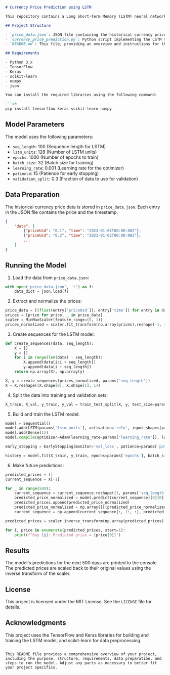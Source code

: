 

```markdown
# Currency Price Prediction using LSTM

This repository contains a Long Short-Term Memory (LSTM) neural network model for predicting currency prices. The model is built using TensorFlow and Keras, and is trained on historical currency price data to make future predictions.

## Project Structure

- `price_data.json`: JSON file containing the historical currency price data.
- `currency_price_prediction.py`: Python script implementing the LSTM model and the prediction process.
- `README.md`: This file, providing an overview and instructions for the project.

## Requirements

- Python 3.x
- TensorFlow
- Keras
- scikit-learn
- numpy
- json

You can install the required libraries using the following command:

```sh
pip install tensorflow keras scikit-learn numpy
```

## Model Parameters

The model uses the following parameters:

- `seq_length`: 100 (Sequence length for LSTM)
- `lstm_units`: 128 (Number of LSTM units)
- `epochs`: 1000 (Number of epochs to train)
- `batch_size`: 32 (Batch size for training)
- `learning_rate`: 0.001 (Learning rate for the optimizer)
- `patience`: 15 (Patience for early stopping)
- `validation_split`: 0.3 (Fraction of data to use for validation)

## Data Preparation

The historical currency price data is stored in `price_data.json`. Each entry in the JSON file contains the price and the timestamp.

```json
{
    "data": [
        {"priceUsd": "0.1", "time": "2023-01-01T00:00:00Z"},
        {"priceUsd": "0.2", "time": "2023-01-02T00:00:00Z"},
        ...
    ]
}
```

## Running the Model

1. Load the data from `price_data.json`:

```python
with open('price_data.json', 'r') as f:
    data_dict = json.load(f)
```

2. Extract and normalize the prices:

```python
price_data = [(float(entry['priceUsd']), entry['time']) for entry in data_dict['data']]
prices = [price for price, _ in price_data]
scaler = MinMaxScaler(feature_range=(0, 1))
prices_normalized = scaler.fit_transform(np.array(prices).reshape(-1, 1))
```

3. Create sequences for the LSTM model:

```python
def create_sequences(data, seq_length):
    X = []
    y = []
    for i in range(len(data) - seq_length):
        X.append(data[i:i + seq_length])
        y.append(data[i + seq_length])
    return np.array(X), np.array(y)

X, y = create_sequences(prices_normalized, params['seq_length'])
X = X.reshape((X.shape[0], X.shape[1], 1))
```

4. Split the data into training and validation sets:

```python
X_train, X_val, y_train, y_val = train_test_split(X, y, test_size=params['validation_split'], random_state=42)
```

5. Build and train the LSTM model:

```python
model = Sequential()
model.add(LSTM(params['lstm_units'], activation='relu', input_shape=(params['seq_length'], 1)))
model.add(Dense(1))
model.compile(optimizer=Adam(learning_rate=params['learning_rate']), loss='mse')

early_stopping = EarlyStopping(monitor='val_loss', patience=params['patience'], restore_best_weights=True)

history = model.fit(X_train, y_train, epochs=params['epochs'], batch_size=params['batch_size'], validation_data=(X_val, y_val), callbacks=[early_stopping], verbose=1)
```

6. Make future predictions:

```python
predicted_prices = []
current_sequence = X[-1]

for _ in range(500):
    current_sequence = current_sequence.reshape((1, params['seq_length'], 1))
    predicted_price_normalized = model.predict(current_sequence)[0][0]
    predicted_prices.append(predicted_price_normalized)
    predicted_price_normalized = np.array([[[predicted_price_normalized]]])
    current_sequence = np.append(current_sequence[:, 1:, :], predicted_price_normalized, axis=1)

predicted_prices = scaler.inverse_transform(np.array(predicted_prices).reshape(-1, 1))

for i, price in enumerate(predicted_prices, start=1):
    print(f"Day {i}: Predicted price = {price[0]}")
```

## Results

The model's predictions for the next 500 days are printed to the console. The predicted prices are scaled back to their original values using the inverse transform of the scaler.

## License

This project is licensed under the MIT License. See the `LICENSE` file for details.

## Acknowledgments

This project uses the TensorFlow and Keras libraries for building and training the LSTM model, and scikit-learn for data preprocessing.
```

This README file provides a comprehensive overview of your project, including the purpose, structure, requirements, data preparation, and steps to run the model. Adjust any parts as necessary to better fit your project specifics.
